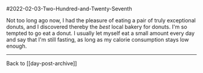 #2022-02-03-Two-Hundred-and-Twenty-Seventh

Not too long ago now, I had the pleasure of eating a pair of truly exceptional donuts, and I discovered thereby the *best* local bakery for donuts.  I'm so tempted to go eat a donut.  I usually let myself eat a small amount every day and say that I'm still fasting, as long as my calorie consumption stays low enough.

---
Back to [[day-post-archive]]